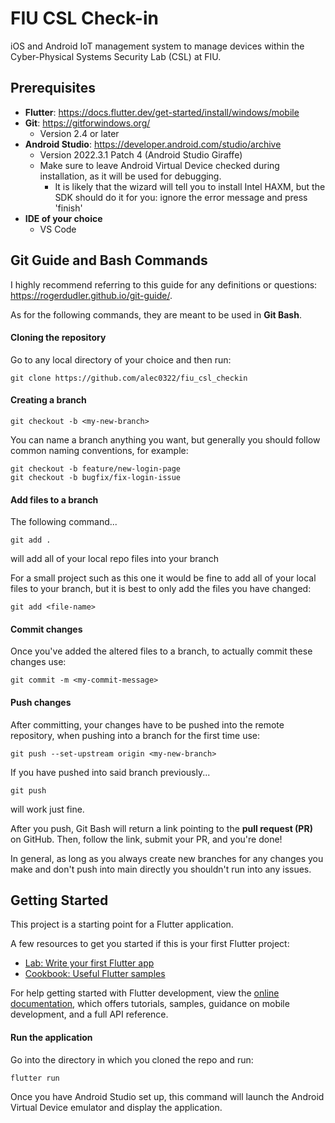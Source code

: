 # FIU CSL Check-in
iOS and Android IoT management system to manage devices within the Cyber-Physical Systems Security Lab (CSL) at FIU.

## Prerequisites 

- **Flutter**: https://docs.flutter.dev/get-started/install/windows/mobile
- **Git**: https://gitforwindows.org/
    - Version 2.4 or later
- **Android Studio**: https://developer.android.com/studio/archive 
    - Version 2022.3.1 Patch 4 (Android Studio Giraffe)
    - Make sure to leave Android Virtual Device checked during installation, as it will be used for debugging.
        - It is likely that the wizard will tell you to install Intel HAXM, but the SDK should do it for you: ignore the error message and press 'finish'
- **IDE of your choice**
    - VS Code

## Git Guide and Bash Commands

I highly recommend referring to this guide for any definitions or questions: https://rogerdudler.github.io/git-guide/.

As for the following commands, they are meant to be used in **Git Bash**.

#### Cloning the repository

Go to any local directory of your choice and then run:
```
git clone https://github.com/alec0322/fiu_csl_checkin
```

#### Creating a branch

```
git checkout -b <my-new-branch>
```
You can name a branch anything you want, but generally you should follow common naming conventions, for example:
```
git checkout -b feature/new-login-page
git checkout -b bugfix/fix-login-issue
```

#### Add files to a branch

The following command...
```
git add .
```
will add all of your local repo files into your branch

For a small project such as this one it would be fine to add all of your local files to your branch, but it is best to only add the files you have changed:
```
git add <file-name>
```

#### Commit changes

Once you've added the altered files to a branch, to actually commit these changes use:
```
git commit -m <my-commit-message>
```

#### Push changes

After committing, your changes have to be pushed into the remote repository, when pushing into a branch for the first time use:
```
git push --set-upstream origin <my-new-branch>
```
If you have pushed into said branch previously...
```
git push
```
will work just fine.

After you push, Git Bash will return a link pointing to the **pull request (PR)** on GitHub. Then, follow the link, submit your PR, and you're done!

In general, as long as you always create new branches for any changes you make and don't push into main directly you shouldn't run into any issues.

## Getting Started

This project is a starting point for a Flutter application.

A few resources to get you started if this is your first Flutter project:

- [Lab: Write your first Flutter app](https://docs.flutter.dev/get-started/codelab)
- [Cookbook: Useful Flutter samples](https://docs.flutter.dev/cookbook)

For help getting started with Flutter development, view the
[online documentation](https://docs.flutter.dev/), which offers tutorials,
samples, guidance on mobile development, and a full API reference.

#### Run the application

Go into the directory in which you cloned the repo and run:
```
flutter run
```
Once you have Android Studio set up, this command will launch the Android Virtual Device emulator and display the application.
